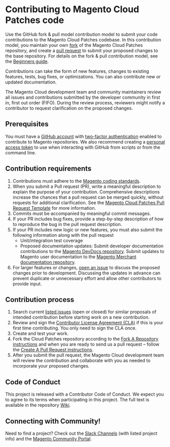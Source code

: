 # Contributing to Magento Cloud Patches code

Use the GitHub fork & pull model contribution model to submit your code contributions to the Magento Cloud Patches codebase.
In this contribution model, you maintain your own [fork](https://help.github.com/en/github/collaborating-with-issues-and-pull-requests/working-with-forks) of the Magento Cloud Patches repository, and create a [pull request](https://help.github.com/articles/about-pull-requests/) to submit your proposed changes to the base repository. For details on the fork & pull contribution model, see the [Beginners guide](https://github.com/magento/magento2/wiki/Getting-Started).

Contributions can take the form of new features, changes to existing features, tests, bug fixes, or optimizations. You can also contribute new or updated documentation.

The Magento Cloud development team and community maintainers review all issues and contributions submitted by the developer community in first in, first out order (FIFO). During the review process, reviewers might notify a contributor to request clarification on the proposed changes.

## Prerequisites

You must have a [GitHub account](https://help.github.com/en/github/getting-started-with-github/signing-up-for-a-new-github-account) with [two-factor authentication](https://help.github.com/en/github/authenticating-to-github/configuring-two-factor-authentication) enabled to contribute to Magento repositories. We also recommend creating a [personal access token](https://help.github.com/en/articles/creating-a-personal-access-token-for-the-command-line) to use when interacting with GitHub from scripts or from the command line.

## Contribution requirements

1. Contributions must adhere to the [Magento coding standards](https://devdocs.magento.com/guides/v2.3/coding-standards/bk-coding-standards.html).
2. When you submit a Pull request (PR), write a meaningful description to explain the purpose of your contribution. Comprehensive descriptions increase the chances that a pull request can be merged quickly, without requests for additional clarification. See the [Magento Cloud Patches Pull Request Template](https://github.com/magento/magento-cloud-patches/blob/develop/.github/PULL_REQUEST_TEMPLATE.md) for more information.
3. Commits must be accompanied by meaningful commit messages.
4. If your PR includes bug fixes, provide a step-by-step description of how to reproduce the bug in the pull request description.
3. If your PR includes new logic or new features, you must also submit the following information along with the pull request
   * Unit/integration test coverage
   * Proposed documentation updates: Submit developer documentation contributions to the [Magento DevDocs repository](https://github.com/magento/devdocs/blob/master/.github/CONTRIBUTING.md). Submit updates to Magento user documentation to the [Magento Merchant documentation repository](https://github.com/magento/merchdocs/blob/master/.github/CONTRIBUTING.md).
4. For larger features or changes, [open an issue](https://github.com/magento/magento-cloud-patches/issues/new) to discuss the proposed changes prior to development. Discussing the updates in advance can prevent duplicate or unnecessary effort and allow other contributors to provide input.

## Contribution process
1. Search current [listed issues](https://github.com/magento/magento-cloud-patches/issues) (open or closed) for similar proposals of intended contribution before starting work on a new contribution.
2. Review and sign the [Contributor License Agreement (CLA)](https://opensource.adobe.com/cla.html) if this is your first time contributing. You only need to sign the CLA once.
3. Create and test your work.
4. Fork the Cloud Patches repository according to the [Fork A Repository instructions](https://github.com/magento/magento2/wiki/Forking-and-Branching) and when you are ready to send us a pull request – follow the [Create A Pull Request instructions](https://github.com/magento/magento2/wiki/Working-Issues-and-PRs#submitting-prs).
5. After you submit the pull request, the Magento Cloud development team will review the contribution and collaborate with you as needed to incorporate your proposed changes.

## Code of Conduct

This project is released with a Contributor Code of Conduct. We expect you to agree to its terms when participating in this project.
The full text is available in the repository [Wiki](https://github.com/magento/magento2/wiki/Magento-Code-of-Conduct).

## Connecting with Community!

Need to find a project? Check out the [Slack Channels](https://github.com/magento/magento2/wiki/Slack-Channels) (with listed project info) and the [Magento Community Portal](https://opensource.magento.com/).
